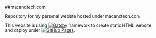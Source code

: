##macandtech.com

Repository for my personal webiste hosted under macandtech.com 

This website is using [![Gatsby](https://img.shields.io/badge/Gatsby-%23663399.svg?logo=gatsby&logoColor=white)](#) framework to create static HTML website and deploy under [![GitHub Pages](https://img.shields.io/badge/GitHub%20Pages-121013?logo=github&logoColor=white)](#).


 
